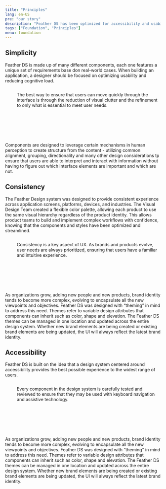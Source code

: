```yaml
---
title: "Principles"
lang: en-US
pre: "our story"
description: "Feather DS has been optimized for accessibility and usability to providing an engaging, immersive experience for all users."
tags: ["Foundation", "Principles"]
menu: foundation
---
```


<style>
  .banner-image{
    max-width:100%;
  }
  .img-container{
    display:flex;
    margin-bottom:2rem;
    height:9rem;
  }
  .img-container.img-right{
    flex-direction: row-reverse;
  }
  .img-container svg{
    flex:none;
    border-right:2px solid var(--feather-primary);
  }
  .img-container.img-right svg{
    border-left:2px solid var(--feather-primary);
    border-right:none;
  }
  .img-container .img-text{
    flex:1;
    display:flex;
    align-items:center;
    color:var(--feather-primary);
  }
  .img-container .img-text blockquote{
    border:none;
    color:var(--feather-primary);
  }

  @media (max-width:51.25rem){
    .banner-image{
      display:none;
    }
    .img-container{
      justify-content:center;
    }
    .img-container .img-text{
      display:none;
    }
    .img-container svg{
      border:none;
    }
    .img-container.img-right svg{
      border:none;
    }
  }

</style>

<PrinciplesBanner class="banner-image" />

## Simplicity

Feather DS is made up of many different components, each one features a unique set of requirements base don real-world cases. When building an application, a designer should be focused on optimizing usability and reducing cognitive load.

<div class="img-container">
<PrinciplesSimplicity />
<div class="img-text">
<blockquote>The best way to ensure that users can move quickly through the interface is through the reduction of visual clutter and the refinement to only what is essential to meet user needs. </blockquote>
</div>
</div>

Components are designed to leverage certain mechanisms in human perception to create structure from the content - utilizing common alignment, grouping, directionality and many other design considerations tp ensure that users are able to interpret and interact with information without having to figure out which interface elements are important and which are not.

## Consistency

The Feather Design system was designed to provide consistent experience across application screens, platforms, devices, and industries. The Visual Design Team created a flexible color palette, allowing each product to use the same visual hierarchy regardless of the product identity. This allows product teams to build and implement complex workflows with confidence, knowing that the components and styles have been optimized and streamlined.

<div class="img-container img-right">
<PrinciplesConsistency />
<div class="img-text">
<blockquote>Consistency is a key aspect of UX. As brands and products evolve, user needs are always prioritized, ensuring that users have a familiar and intuitive experience. </blockquote>
</div>
</div>

As organizations grow, adding new people and new products, brand identity tends to become more complex, evolving to encapsulate all the new viewpoints and objectives. Feather DS was designed with “theming” in mind to address this need. Themes refer to variable design attributes that components can inherit such as color, shape and elevation. The Feather DS themes can be managed in one location and updated across the entire design system. Whether new brand elements are being created or existing brand elements are being updated, the UI will always reflect the latest brand identity.

## Accessibility

Feather DS is built on the idea that a design system centered around accessibility provides the best possible experience to the widest range of users.

<div class="img-container">
<PrinciplesAccessibility />
<div class="img-text">
<blockquote>Every component in the design system is carefully tested and reviewed to ensure that they may be used with keyboard navigation and assistive technology.</blockquote>
</div>
</div>

As organizations grow, adding new people and new products, brand identity tends to become more complex, evolving to encapsulate all the new viewpoints and objectives. Feather DS was designed with “theming” in mind to address this need. Themes refer to variable design attributes that components can inherit such as color, shape and elevation. The Feather DS themes can be managed in one location and updated across the entire design system. Whether new brand elements are being created or existing brand elements are being updated, the UI will always reflect the latest brand identity.
